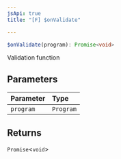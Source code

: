 ```yaml
---
jsApi: true
title: "[F] $onValidate"

---
```

```ts
$onValidate(program): Promise<void>
```

Validation function

## Parameters

| Parameter | Type |
| :------ | :------ |
| `program` | `Program` |

## Returns

`Promise`<`void`\>
